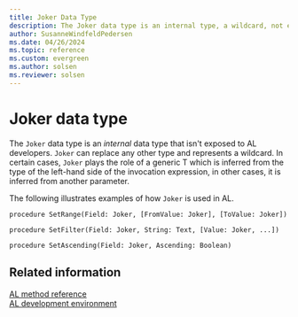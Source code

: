 ```yaml
---
title: Joker Data Type
description: The Joker data type is an internal type, a wildcard, not exposed to AL developers.
author: SusanneWindfeldPedersen
ms.date: 04/26/2024
ms.topic: reference
ms.custom: evergreen
ms.author: solsen
ms.reviewer: solsen
---
```


# Joker data type
 
The `Joker` data type is an *internal* data type that isn't exposed to AL developers. `Joker` can replace any other type and represents a wildcard. In certain cases, `Joker` plays the role of a generic T which is inferred from the type of the left-hand side of the invocation expression, in other cases, it is inferred from another parameter.

The following illustrates examples of how `Joker` is used in AL.

```al
procedure SetRange(Field: Joker, [FromValue: Joker], [ToValue: Joker])
```

```al
procedure SetFilter(Field: Joker, String: Text, [Value: Joker, ...])
```

```al
procedure SetAscending(Field: Joker, Ascending: Boolean)
```

## Related information

[AL method reference](../methods-auto/library.md)  
[AL development environment](../devenv-reference-overview.md)  
